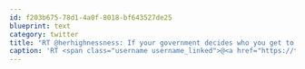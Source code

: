 ```yaml
---
id: f203b675-78d1-4a0f-8018-bf643527de25
blueprint: text
category: twitter
title: "RT @herhighnessness: If your government decides who you get to marry, I'd think hard about who you let be in your government and how muc ..."
caption: 'RT <span class="username username_linked">@<a href="https://twitter.com/herhighnessness" title="Chelsea Novak">herhighnessness</a></span>: If your government decides who you get to marry, I''d think hard about who you let be in your government and how muc ...'
---
```

